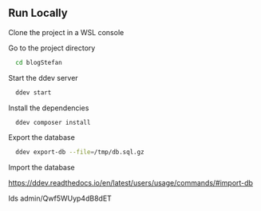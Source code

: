 ## Run Locally

Clone the project in a WSL console 

Go to the project directory

```bash
  cd blogStefan
```
Start the ddev server

```bash
  ddev start
```

Install the dependencies

```bash
  ddev composer install
```

Export the database 

```bash
  ddev export-db --file=/tmp/db.sql.gz
```

Import the database

https://ddev.readthedocs.io/en/latest/users/usage/commands/#import-db

Ids 
admin/Qwf5WUyp4dB8dET